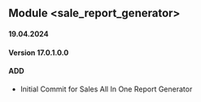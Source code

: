 ## Module <sale_report_generator>

#### 19.04.2024
#### Version 17.0.1.0.0
#### ADD
- Initial Commit for Sales All In One Report Generator
